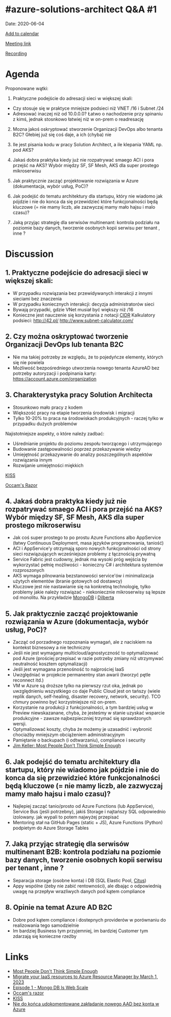 # #azure-solutions-architect Q&A #1

Date: 2020-06-04

[Add to calendar](https://evt.mx/Rm12eTAB)

[Meeting link](https://teams.microsoft.com/l/meetup-join/19%3ameeting_ZWYyNTg3N2UtZjA4NC00ZTQ1LTljMzQtODhmZTA0MTI0YzUz%40thread.v2/0?context=%7b%22Tid%22%3a%22cc58971a-0481-4ec0-bf8d-bb2e265db003%22%2c%22Oid%22%3a%22f907c950-2a9a-4012-b163-af67be63b5d6%22%7d)

[Recording](https://youtu.be/PwWhQFa8Ekg)

# Agenda

Proponowane wątki:
1. Praktyczne podejście do adresacji sieci w większej skali:
- Czy stosuje się w praktyce mniejsze podsieci niż VNET /16 i Subnet /24 
- Adresować inaczej niż od 10.0.0.0? Łatwo o nachodzenie przy spinaniu z kimś, jednak stosnkowo łatwiej niż w on-prem o readresację

2. Mozna jakoś oskryptować stworzenie Organizacji DevOps albo tenanta B2C? Głebiej już się coś daje, a ich (chyba) nie

3. Ile jest pisania kodu w pracy Solution Architect, a ile klepania YAML np. pod AKS?


4. Jakaś dobra praktyka kiedy już nie rozpatrywać smaego ACI i pora przejść na AKS?
   Wybór między SF, SF Mesh, AKS dla super prostego mikroserwisu


5. Jak praktycznie zacząć projektowanie rozwiązania w Azure (dokumentacja, wybór usług, PoC)?

6. Jak podejść do tematu architektury dla startupu, który nie wiadomo jak pójdzie i nie do konca da się przewidzieć które funkcjonalności będą kluczowe (= nie mamy liczb, ale zazwyczaj mamy mało hajsu i malo czasu)?

7. Jaką przyjąc strategię dla serwisów multinenant: kontrola podziału na poziomie bazy danych, tworzenie osobnych kopii serwisu per tenant , inne ?

# Discussion

## 1. Praktyczne podejście do adresacji sieci w większej skali:
- W przypadku rozwiązania bez przewidywanych interakcji z innymi sieciami bez znaczenia
- W przypadku koniecznych interakcji: decyzja administratorów sieci
- Bywają przypadki, gdzie VNet musiał być większy niż /16
- Konieczne jest nauczenie się korzystania z notacji [CIDR](https://pl.wikipedia.org/wiki/Classless_Inter-Domain_Routing)
Kalkulatory podsieci:
http://42.pl/
http://www.subnet-calculator.com/

## 2. Czy można oskryptować tworzenie Organizacji DevOps lub tenanta B2C
- Nie ma takiej potrzeby ze względu, że to pojedyńcze elementy, których się nie powiela
- Możliwość bezpośredniego utworzenia nowego tenanta AzureAD bez potrzeby autoryzacji i podpinania karty: https://account.azure.com/organization

## 3. Charakterystyka pracy Solution Architecta
- Stosunkowo mało pracy z kodem
- Większość pracy na etapie tworzenia środowisk i migracji
- Tylko 10-20% to praca na środowiskach produkcyjnych - raczej tylko w przypadku dużych problemów

Najistotniejsze aspekty, o które należy zadbać:
- Uśrednianie projektu do poziomu zespołu tworzącego i utrzymującego
- Budowanie zastępowalności poprzez przekazywanie wiedzy
- Umiejętność przekazywanie do analizy poszczególnych aspektów rozwiązania innym
- Rozwijanie umiejętności miękkich

[KISS](https://en.wikipedia.org/wiki/KISS_principle)

[Occam's Razor](https://en.wikipedia.org/wiki/Occam%27s_razor)



## 4. Jakaś dobra praktyka kiedy już nie rozpatrywać smaego ACI i pora przejść na AKS? Wybór między SF, SF Mesh, AKS dla super prostego mikroserwisu
- Jak coś super prostego to po prostu Azure Functions albo AppService (łatwy Continuous Deployment, masa języków programowania, taniość)
- ACI i AppService'y otrzymają sporo nowych funkcjonalności od strony sieci rozwiązujących wcześniejsze problemy z łącznością prywatną
- Service Fabric jest cudowny, jednak ma wysoki próg wejścia by wykorzystać pełnię możliwości - konieczny C# i architektura systemów rozproszonych
- AKS wymaga pilnowania bezstanowości service'ów i minimalizacja użytych elementów (branie gotowych od dostawcy)
- Kluczowe jest nie nastawianie się na konkretną technologię, tylko problemy jakie należy rozwiązać - niekoniecznie mikroserwisy są lepsze od monolitu. Na przykładzie [MongoDB](https://www.youtube.com/watch?v=b2F-DItXtZs) i [Dilberta](https://i.redd.it/8v9fopt6wlx31.jpg)



## 5. Jak praktycznie zacząć projektowanie rozwiązania w Azure (dokumentacja, wybór usług, PoC)?
- Zacząć od porzadnego rozpoznania wymagań, ale z naciskiem na kontekst biznesowy a nie techniczny
- Jeśli nie jest wymagany multicloud/agnostyczność to optymalizować pod Azure (prościej przepisać w razie potrzeby zmiany niż utrzymywać neutralność kosztem optymalizacji)
- Jeśli jest wymagana przenośność to najprościej IaaS
- Uwzględniać w projekcie permanentny stan awarii (tworzyć pętle reconnect itd.)
- VM w Azure są droższe tylko na pierwszy rzut oka, jednak po uwzględnieniu wszystkiego co daje Public Cloud jest on tańszy (wiele replik danych, self-healing, disaster recovery, network, security). TCO chmury powinno być korzystniejsze niż on-prem.
- Korzystanie na produkcji z funkcjonalności, a tym bardziej usług w Preview niewskazanane, chyba, że jesteśmy w stanie uzyskać wsparcie produkcyjne - zawsze najbezpieczniej trzymać się sprawdzonych wersji. 
- Optymalizować koszty, chyba że możemy je uzasadnić i wybronić chociażby mniejszym obciążeniem administracyjnym
- Pamiętanie o backupach (i odtwarzaniu), compliance i security
- [Jim Keller: Most People Don't Think Simple Enough](https://www.youtube.com/watch?v=1CSeY10zbqo)


## 6. Jak podejść do tematu architektury dla startupu, który nie wiadomo jak pójdzie i nie do konca da się przewidzieć które funkcjonalności będą kluczowe (= nie mamy liczb, ale zazwyczaj mamy mało hajsu i malo czasu)?
- Najlepiej zacząć tanio/prosto od Azure Functions (lub AppService), Service Bus (jeśli potrzebny), jakiś Storage i najtańszy SQL odpowiednio izolowany. jak wypali to potem najwyżej przepisać
- Mentoring stał na GitHub Pages (static + JS), Azure Functions (Python) podpietym do Azure Storage Tables 


## 7. Jaką przyjąc strategię dla serwisów multinenant B2B: kontrola podziału na poziomie bazy danych, tworzenie osobnych kopii serwisu per tenant , inne ?
- Separacja storage (osobne konta) i DB (SQL Elastic Pool, [Citus](https://github.com/citusdata/citus))
- Appy wspólne (żeby nie zabić rentowności), ale dbając o odpowiednią uwagę na przepływ wrazliwych danych pod kątem compliance 

## 8. Opinie na temat Azure AD B2C
- Dobre pod kątem compliance i dostepnych providerów w porównaniu do realizowania tego samodzielnie
- Im bardziej Business tym przyjemniej, im bardziej Customer tym zdarzają się konieczne rzeźby

# Links

- [Most People Don't Think Simple Enough](https://www.youtube.com/watch?v=1CSeY10zbqo)
- [Migrate your IaaS resources to Azure Resource Manager by March 1, 2023](https://docs.microsoft.com/en-us/azure/virtual-machines/classic-vm-deprecation)
- [Episode 1 - Mongo DB Is Web Scale](https://www.youtube.com/watch?v=b2F-DItXtZs&feature=youtu.be)
- [Occam's razor](https://en.wikipedia.org/wiki/Occam%27s_razor)
- [KISS](https://en.wikipedia.org/wiki/KISS_principle)
- [Nie do końca udokomentowane zakładanie nowego AAD bez konta w Azure](https://account.azure.com/organization)
